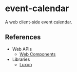 # event-calendar

A web client-side event calendar.

## References

* Web APIs
  * [Web Components](https://developer.mozilla.org/en-US/docs/Web/API/Web_Components)
* Libraries
  * [Luxon](https://moment.github.io/luxon/#/)
